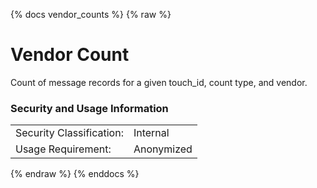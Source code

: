 {% docs vendor_counts %}
{% raw %}

# Vendor Count
Count of message records for a given touch_id, count type, and vendor.

### Security and Usage Information
|     |     |
| --- | --- |
| Security Classification: | Internal |
| Usage Requirement:       | Anonymized |

{% endraw %}
{% enddocs %}
